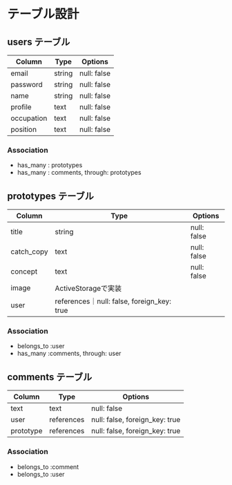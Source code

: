 # テーブル設計

## users テーブル

| Column   | Type   | Options     |
| -------- | ------ | ----------- |
|  email   | string | null: false |
| password | string | null: false |
|   name   | string | null: false |
|  profile |  text  | null: false |
|occupation|  text  | null: false |
| position |  text  | null: false |

### Association

- has_many : prototypes
- has_many : comments, through: prototypes

## prototypes テーブル

| Column   | Type     | Options                       |
| -------- | -------- | ----------------------------- |
| title    | string   | null: false                   |
|catch_copy|  text    | null: false                   |
| concept  |  text    | null: false                   |
| image    |ActiveStorageで実装                        |
| user     |references｜null: false, foreign_key: true|

### Association

- belongs_to :user
- has_many :comments, through: user

## comments テーブル

| Column  | Type       | Options                        |
| ------- | ---------- | ------------------------------ |
| text    | text       | null: false                                 |
| user    | references | null: false, foreign_key: true |
|prototype| references | null: false, foreign_key: true |

### Association

- belongs_to :comment
- belongs_to :user